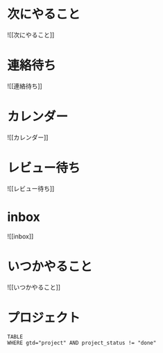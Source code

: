 # 次にやること
![[次にやること]]

# 連絡待ち
![[連絡待ち]]

# カレンダー
![[カレンダー]]

# レビュー待ち
![[レビュー待ち]]

# inbox
![[inbox]]

# いつかやること
![[いつかやること]]


# プロジェクト
```dataview
TABLE
WHERE gtd="project" AND project_status != "done"
```
